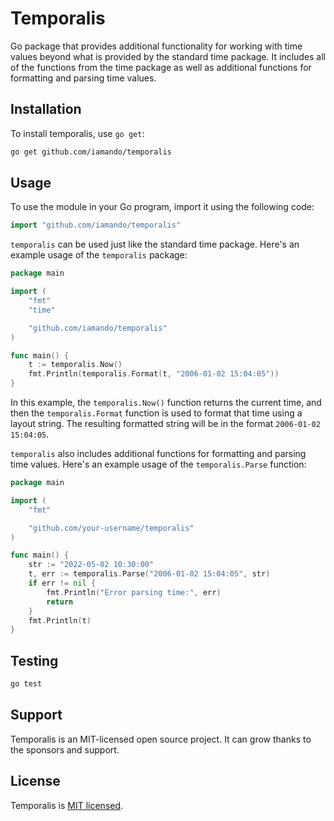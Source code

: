 # Temporalis

Go package that provides additional functionality for working with time values beyond what is provided by the standard time package. It includes all of the functions from the time package as well as additional functions for formatting and parsing time values.

## Installation

To install temporalis, use `go get`:

```bash
go get github.com/iamando/temporalis
```

## Usage

To use the module in your Go program, import it using the following code:

```go
import "github.com/iamando/temporalis"
```

`temporalis` can be used just like the standard time package. Here's an example usage of the `temporalis` package:

```go
package main

import (
    "fmt"
    "time"

    "github.com/iamando/temporalis"
)

func main() {
    t := temporalis.Now()
    fmt.Println(temporalis.Format(t, "2006-01-02 15:04:05"))
}
```

In this example, the `temporalis.Now()` function returns the current time, and then the `temporalis.Format` function is used to format that time using a layout string. The resulting formatted string will be in the format `2006-01-02 15:04:05`.

`temporalis` also includes additional functions for formatting and parsing time values. Here's an example usage of the `temporalis.Parse` function:

```go
package main

import (
    "fmt"

    "github.com/your-username/temporalis"
)

func main() {
    str := "2022-05-02 10:30:00"
    t, err := temporalis.Parse("2006-01-02 15:04:05", str)
    if err != nil {
        fmt.Println("Error parsing time:", err)
        return
    }
    fmt.Println(t)
}
```

## Testing

```bash
go test
```

## Support

Temporalis is an MIT-licensed open source project. It can grow thanks to the sponsors and support.

## License

Temporalis is [MIT licensed](LICENSE).
